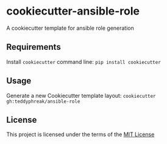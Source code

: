 cookiecutter-ansible-role
=========================

A cookiecutter template for ansible role generation

Requirements
------------
Install `cookiecutter` command line: `pip install cookiecutter`    

Usage
-----
Generate a new Cookiecutter template layout: `cookiecutter gh:teddyphreak/ansible-role`    

License
-------
This project is licensed under the terms of the [MIT License](/LICENSE)
